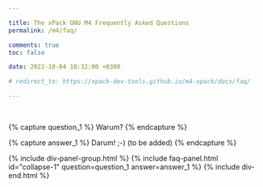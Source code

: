 ```yaml
---

title: The xPack GNU M4 Frequently Asked Questions
permalink: /m4/faq/

comments: true
toc: false

date: 2022-10-04 10:32:00 +0300

# redirect_to: https://xpack-dev-tools.github.io/m4-xpack/docs/faq/

---
```


<br/>

{% capture question_1 %}
Warum?
{% endcapture %}

{% capture answer_1 %}
Darum! ;-) (to be added)
{% endcapture %}

{% include div-panel-group.html %}
{% include faq-panel.html id="collapse-1" question=question_1 answer=answer_1 %}
{% include div-end.html %}

